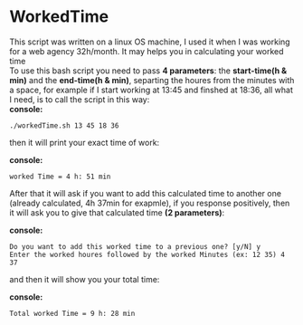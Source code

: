 # WorkedTime

This script was written on a linux OS machine, I used it when I was working for a web agency 32h/month. It may helps you in calculating your worked time <br>
To use this bash script you need to pass **4 parameters**: the **start-time(h & min)** and the **end-time(h & min)**, separting the houres from the minutes with a space, for example if I start working at 13:45 and finshed at 18:36, all what I need, is to call the script in this way:
<br>
**console:**
```
./workedTime.sh 13 45 18 36
```
then it will print your exact time of work:

**console:**
```
worked Time = 4 h: 51 min
```
After that it will ask if you want to add this calculated time to another one (already calculated, 4h 37min for exapmle), if you response positively, then it will ask you to give that calculated time **(2 parameters)**:

**console:**
```
Do you want to add this worked time to a previous one? [y/N] y
Enter the worked houres followed by the worked Minutes (ex: 12 35) 4 37
```
and then it will show you your total time:

**console:**
```
Total worked Time = 9 h: 28 min
```